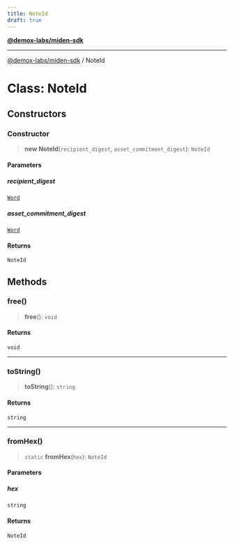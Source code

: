 ```yaml
---
title: NoteId
draft: true
---
```


[**@demox-labs/miden-sdk**](../index)

***

[@demox-labs/miden-sdk](../index) / NoteId

# Class: NoteId

## Constructors

### Constructor

> **new NoteId**(`recipient_digest`, `asset_commitment_digest`): `NoteId`

#### Parameters

##### recipient\_digest

[`Word`](Word)

##### asset\_commitment\_digest

[`Word`](Word)

#### Returns

`NoteId`

## Methods

### free()

> **free**(): `void`

#### Returns

`void`

***

### toString()

> **toString**(): `string`

#### Returns

`string`

***

### fromHex()

> `static` **fromHex**(`hex`): `NoteId`

#### Parameters

##### hex

`string`

#### Returns

`NoteId`
